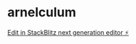 # arnelculum

[Edit in StackBlitz next generation editor ⚡️](https://stackblitz.com/~/github.com/arnelculum/arnelculum)